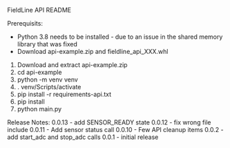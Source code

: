 FieldLine API README

Prerequisits:
- Python 3.8 needs to be installed - due to an issue in the shared memory library that was fixed
- Download api-example.zip and fieldline_api_XXX.whl

1) Download and extract api-example.zip
2) cd api-example
3) python -m venv venv
4) . venv/Scripts/activate
5) pip install -r requirements-api.txt
6) pip install <path to downloaded API whl file>
7) python main.py

Release Notes:
0.0.13 - add SENSOR_READY state
0.0.12 - fix wrong file include
0.0.11 - Add sensor status call
0.0.10 - Few API cleanup items
0.0.2 - add start_adc and stop_adc calls
0.0.1 - initial release